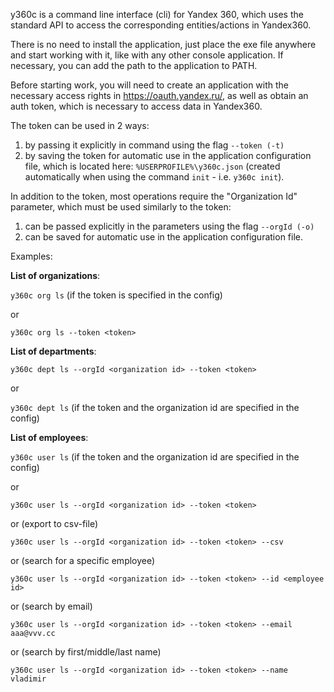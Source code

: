 y360c is a command line interface (cli) for Yandex 360, which uses the standard API to access the corresponding entities/actions in Yandex360.

There is no need to install the application, just place the exe file anywhere and start working with it, like with any other console application.
If necessary, you can add the path to the application to PATH.

Before starting work, you will need to create an application with the necessary access rights in https://oauth.yandex.ru/, as well as obtain an auth token, which is necessary to access data in Yandex360.

The token can be used in 2 ways:
1. by passing it explicitly in command using the flag `--token (-t)`
2. by saving the token for automatic use in the application configuration file, which is located here: `%USERPROFILE%\y360c.json` (created automatically when using the command `init` - i.e. `y360c init`).

In addition to the token, most operations require the "Organization Id" parameter, which must be used similarly to the token:
1. can be passed explicitly in the parameters using the flag `--orgId (-o)`
2. can be saved for automatic use in the application configuration file.

Examples:

**List of organizations**:

`y360c org ls` (if the token is specified in the config)

or

`y360c org ls --token <token>`

**List of departments**:

`y360c dept ls --orgId <organization id> --token <token>`

or

`y360c dept ls` (if the token and the organization id are specified in the config)

**List of employees**:

`y360c user ls` (if the token and the organization id are specified in the config)

or

`y360c user ls --orgId <organization id> --token <token>`

or (export to csv-file)

`y360c user ls --orgId <organization id> --token <token> --csv`

or (search for a specific employee)

`y360c user ls --orgId <organization id> --token <token> --id <employee id>`

or (search by email)

`y360c user ls --orgId <organization id> --token <token> --email aaa@vvv.cc`

or (search by first/middle/last name)

`y360c user ls --orgId <organization id> --token <token> --name vladimir`
